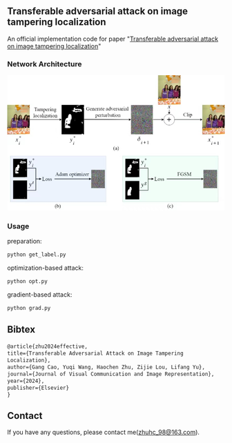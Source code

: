 ## Transferable adversarial attack on image tampering localization
An official implementation code for paper "[Transferable adversarial attack on image tampering localization](./main.pdf)"

### Network Architecture
![proposed_network](./pit.png)

### Usage
preparation:
```python
python get_label.py
```

optimization-based attack:
```python
python opt.py
```
	
gradient-based attack:
```python
python grad.py
```

## Bibtex
 ```
@article{zhu2024effective,
 title={Transferable Adversarial Attack on Image Tampering Localization},
 author={Gang Cao, Yuqi Wang, Haochen Zhu, Zijie Lou, Lifang Yu},
 journal={Journal of Visual Communication and Image Representation},
 year={2024},
 publisher={Elsevier}
}
 ```
## Contact
If you have any questions, please contact me(zhuhc_98@163.com).
